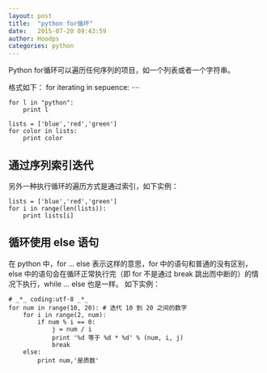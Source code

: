```yaml
---
layout: post
title:  "python for循坏"
date:   2015-07-20 09:43:59
author: Hoodps
categories: python
---
```


Python for循环可以遍历任何序列的项目，如一个列表或者一个字符串。

格式如下：
	for iterating in sepuence:
		····


	for l in "python":
		print l

	lists = ['blue','red','green']
	for color in lists:
		print color

## 通过序列索引迭代
另外一种执行循环的遍历方式是通过索引，如下实例：

	lists = ['blue','red','green']
	for i in range(len(lists)):
		print lists[i]

## 循环使用 else 语句
在 python 中，for … else 表示这样的意思，for 中的语句和普通的没有区别，else 中的语句会在循环正常执行完（即 for 不是通过 break 跳出而中断的）的情况下执行，while … else 也是一样。
如下实例：

	# _*_ coding:utf-8 _*_
	for num in range(10, 20): # 迭代 10 到 20 之间的数字
		for i in range(2, num):
			if num % i == 0:
				j = num / i
				print '%d 等于 %d * %d' % (num, i, j)
				break
		else:
			print num,'是质数'
